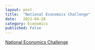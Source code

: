```yaml
---
layout: post
title:  "National Economics Challenge"
date:   2021-04-28
category: Economics
published: False
---
```

[National Economics Challenge](https://www.councilforeconed.org/national-economics-challenge/)
